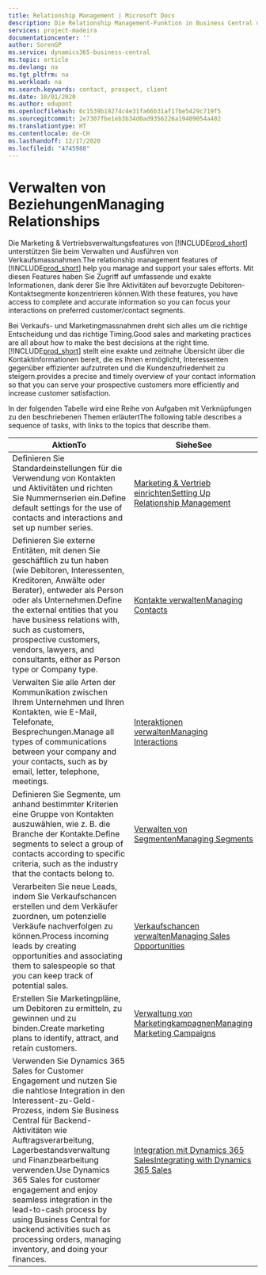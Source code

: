 ```yaml
---
title: Relationship Management | Microsoft Docs
description: Die Relationship Management-Funktion in Business Central unterstützt Ihr Verkaufsanstrengungen und Sie können damit auf Informationen Ihrer Kontakte und auf Vermögensfunktionen effizient zugreifen.
services: project-madeira
documentationcenter: ''
author: SorenGP
ms.service: dynamics365-business-central
ms.topic: article
ms.devlang: na
ms.tgt_pltfrm: na
ms.workload: na
ms.search.keywords: contact, prospect, client
ms.date: 10/01/2020
ms.author: edupont
ms.openlocfilehash: 6c1539b19274c4e31fa66b31af17be5429c719f5
ms.sourcegitcommit: 2e7307fbe1eb3b34d0ad9356226a19409054a402
ms.translationtype: HT
ms.contentlocale: de-CH
ms.lasthandoff: 12/17/2020
ms.locfileid: "4745988"
---
```

# <a name="managing-relationships"></a><span data-ttu-id="d801c-103">Verwalten von Beziehungen</span><span class="sxs-lookup"><span data-stu-id="d801c-103">Managing Relationships</span></span>
<span data-ttu-id="d801c-104">Die Marketing & Vertriebsverwaltungsfeatures von [!INCLUDE[prod_short](includes/prod_short.md)] unterstützen Sie beim Verwalten und Ausführen von Verkaufsmassnahmen.</span><span class="sxs-lookup"><span data-stu-id="d801c-104">The relationship management features of [!INCLUDE[prod_short](includes/prod_short.md)] help you manage and support your sales efforts.</span></span> <span data-ttu-id="d801c-105">Mit diesen Features haben Sie Zugriff auf umfassende und exakte Informationen, dank derer Sie Ihre Aktivitäten auf bevorzugte Debitoren-Kontaktsegmente konzentrieren können.</span><span class="sxs-lookup"><span data-stu-id="d801c-105">With these features, you have access to complete and accurate information so you can focus your interactions on preferred customer/contact segments.</span></span>

<span data-ttu-id="d801c-106">Bei Verkaufs- und Marketingmassnahmen dreht sich alles um die richtige Entscheidung und das richtige Timing.</span><span class="sxs-lookup"><span data-stu-id="d801c-106">Good sales and marketing practices are all about how to make the best decisions at the right time.</span></span> [!INCLUDE[prod_short](includes/prod_short.md)] <span data-ttu-id="d801c-107">stellt eine exakte und zeitnahe Übersicht über die Kontaktinformationen bereit, die es Ihnen ermöglicht, Interessenten gegenüber effizienter aufzutreten und die Kundenzufriedenheit zu steigern.</span><span class="sxs-lookup"><span data-stu-id="d801c-107">provides a precise and timely overview of your contact information so that you can serve your prospective customers more efficiently and increase customer satisfaction.</span></span>

<span data-ttu-id="d801c-108">In der folgenden Tabelle wird eine Reihe von Aufgaben mit Verknüpfungen zu den beschriebenen Themen erläutert</span><span class="sxs-lookup"><span data-stu-id="d801c-108">The following table describes a sequence of tasks, with links to the topics that describe them.</span></span>  

| <span data-ttu-id="d801c-109">Aktion</span><span class="sxs-lookup"><span data-stu-id="d801c-109">To</span></span> | <span data-ttu-id="d801c-110">Siehe</span><span class="sxs-lookup"><span data-stu-id="d801c-110">See</span></span> |
| --- | --- |
|<span data-ttu-id="d801c-111">Definieren Sie Standardeinstellungen für die Verwendung von Kontakten und Aktivitäten und richten Sie Nummernserien ein.</span><span class="sxs-lookup"><span data-stu-id="d801c-111">Define default settings for the use of contacts and interactions and set up number series.</span></span>|[<span data-ttu-id="d801c-112">Marketing & Vertrieb einrichten</span><span class="sxs-lookup"><span data-stu-id="d801c-112">Setting Up Relationship Management</span></span>](marketing-setup-marketing.md)|
|<span data-ttu-id="d801c-113">Definieren Sie externe Entitäten, mit denen Sie geschäftlich zu tun haben (wie Debitoren, Interessenten, Kreditoren, Anwälte oder Berater), entweder als Person oder als Unternehmen.</span><span class="sxs-lookup"><span data-stu-id="d801c-113">Define the external entities that you have business relations with, such as customers, prospective customers, vendors, lawyers, and consultants, either as Person type or Company type.</span></span>|[<span data-ttu-id="d801c-114">Kontakte verwalten</span><span class="sxs-lookup"><span data-stu-id="d801c-114">Managing Contacts</span></span>](marketing-contacts.md)|
|<span data-ttu-id="d801c-115">Verwalten Sie alle Arten der Kommunikation zwischen Ihrem Unternehmen und Ihren Kontakten, wie E-Mail, Telefonate, Besprechungen.</span><span class="sxs-lookup"><span data-stu-id="d801c-115">Manage all types of communications between your company and your contacts, such as by email, letter, telephone, meetings.</span></span>|[<span data-ttu-id="d801c-116">Interaktionen verwalten</span><span class="sxs-lookup"><span data-stu-id="d801c-116">Managing Interactions</span></span>](marketing-interactions.md)|
|<span data-ttu-id="d801c-117">Definieren Sie Segmente, um anhand bestimmter Kriterien eine Gruppe von Kontakten auszuwählen, wie z. B. die Branche der Kontakte.</span><span class="sxs-lookup"><span data-stu-id="d801c-117">Define segments to select a group of contacts according to specific criteria, such as the industry that the contacts belong to.</span></span>|[<span data-ttu-id="d801c-118">Verwalten von Segmenten</span><span class="sxs-lookup"><span data-stu-id="d801c-118">Managing Segments</span></span>](marketing-segments.md)|
|<span data-ttu-id="d801c-119">Verarbeiten Sie neue Leads, indem Sie Verkaufschancen erstellen und dem Verkäufer zuordnen, um potenzielle Verkäufe nachverfolgen zu können.</span><span class="sxs-lookup"><span data-stu-id="d801c-119">Process incoming leads by creating opportunities and associating them to salespeople so that you can keep track of potential sales.</span></span>|[<span data-ttu-id="d801c-120">Verkaufschancen verwalten</span><span class="sxs-lookup"><span data-stu-id="d801c-120">Managing Sales Opportunities</span></span>](marketing-manage-sales-opportunities.md)|
|<span data-ttu-id="d801c-121">Erstellen Sie Marketingpläne, um Debitoren zu ermitteln, zu gewinnen und zu binden.</span><span class="sxs-lookup"><span data-stu-id="d801c-121">Create marketing plans to identify, attract, and retain customers.</span></span>|[<span data-ttu-id="d801c-122">Verwaltung von Marketingkampagnen</span><span class="sxs-lookup"><span data-stu-id="d801c-122">Managing Marketing Campaigns</span></span>](marketing-campaigns.md)|
|<span data-ttu-id="d801c-123">Verwenden Sie Dynamics 365 Sales for Customer Engagement und nutzen Sie die nahtlose Integration in den Interessent-zu-Geld-Prozess, indem Sie Business Central für Backend-Aktivitäten wie Auftragsverarbeitung, Lagerbestandsverwaltung und Finanzbearbeitung verwenden.</span><span class="sxs-lookup"><span data-stu-id="d801c-123">Use Dynamics 365 Sales for customer engagement and enjoy seamless integration in the lead-to-cash process by using Business Central for backend activities such as processing orders, managing inventory, and doing your finances.</span></span>|[<span data-ttu-id="d801c-124">Integration mit Dynamics 365 Sales</span><span class="sxs-lookup"><span data-stu-id="d801c-124">Integrating with Dynamics 365 Sales</span></span>](marketing-integrate-dynamicscrm.md)|
